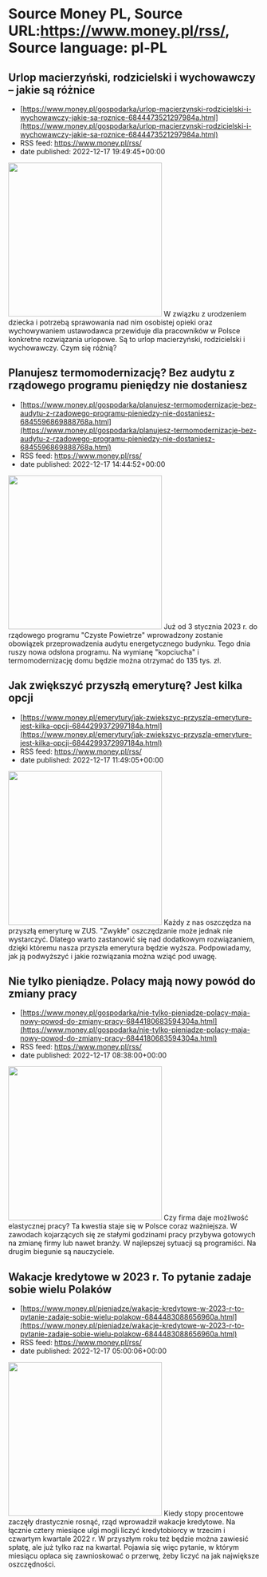 # Source Money PL, Source URL:https://www.money.pl/rss/, Source language: pl-PL

## Urlop macierzyński, rodzicielski i wychowawczy – jakie są różnice
 - [https://www.money.pl/gospodarka/urlop-macierzynski-rodzicielski-i-wychowawczy-jakie-sa-roznice-6844473521297984a.html](https://www.money.pl/gospodarka/urlop-macierzynski-rodzicielski-i-wychowawczy-jakie-sa-roznice-6844473521297984a.html)
 - RSS feed: https://www.money.pl/rss/
 - date published: 2022-12-17 19:49:45+00:00

<img src="https://i.wpimg.pl/308x/filerepo.grupawp.pl/api/v1/display/embed/26223ecf-a03f-4e4a-8e49-4a304e25f751" width="308" /> W związku z urodzeniem dziecka i potrzebą sprawowania nad nim osobistej opieki oraz wychowywaniem ustawodawca przewiduje dla pracowników w Polsce konkretne rozwiązania urlopowe. Są to urlop macierzyński, rodzicielski i wychowawczy. Czym się różnią?

## Planujesz termomodernizację? Bez audytu z rządowego programu pieniędzy nie dostaniesz
 - [https://www.money.pl/gospodarka/planujesz-termomodernizacje-bez-audytu-z-rzadowego-programu-pieniedzy-nie-dostaniesz-6845596869888768a.html](https://www.money.pl/gospodarka/planujesz-termomodernizacje-bez-audytu-z-rzadowego-programu-pieniedzy-nie-dostaniesz-6845596869888768a.html)
 - RSS feed: https://www.money.pl/rss/
 - date published: 2022-12-17 14:44:52+00:00

<img src="https://i.wpimg.pl/308x/filerepo.grupawp.pl/api/v1/display/embed/4fdcf4ef-d12a-448c-8e9d-dc9178097dc0" width="308" /> Już od 3 stycznia 2023 r. do rządowego programu "Czyste Powietrze" wprowadzony zostanie obowiązek przeprowadzenia audytu energetycznego budynku. Tego dnia ruszy nowa odsłona programu. Na wymianę "kopciucha" i termomodernizację domu będzie można otrzymać do 135 tys. zł.

## Jak zwiększyć przyszłą emeryturę? Jest kilka opcji
 - [https://www.money.pl/emerytury/jak-zwiekszyc-przyszla-emeryture-jest-kilka-opcji-6844299372997184a.html](https://www.money.pl/emerytury/jak-zwiekszyc-przyszla-emeryture-jest-kilka-opcji-6844299372997184a.html)
 - RSS feed: https://www.money.pl/rss/
 - date published: 2022-12-17 11:49:05+00:00

<img src="https://i.wpimg.pl/308x/filerepo.grupawp.pl/api/v1/display/embed/fcdc668c-5eea-4057-9427-2f27bdfae2bb" width="308" /> Każdy z nas oszczędza na przyszłą emeryturę w ZUS. "Zwykłe" oszczędzanie może jednak nie wystarczyć. Dlatego warto zastanowić się nad dodatkowym rozwiązaniem, dzięki któremu nasza przyszła emerytura będzie wyższa. Podpowiadamy, jak ją podwyższyć i jakie rozwiązania można wziąć pod uwagę.

## Nie tylko pieniądze. Polacy mają nowy powód do zmiany pracy
 - [https://www.money.pl/gospodarka/nie-tylko-pieniadze-polacy-maja-nowy-powod-do-zmiany-pracy-6844180683594304a.html](https://www.money.pl/gospodarka/nie-tylko-pieniadze-polacy-maja-nowy-powod-do-zmiany-pracy-6844180683594304a.html)
 - RSS feed: https://www.money.pl/rss/
 - date published: 2022-12-17 08:38:00+00:00

<img src="https://i.wpimg.pl/308x/filerepo.grupawp.pl/api/v1/display/embed/0be6d8e8-0229-44b0-8c05-8e74ba3289b5" width="308" /> Czy firma daje możliwość elastycznej pracy? Ta kwestia staje się w Polsce coraz ważniejsza. W zawodach kojarzących się ze stałymi godzinami pracy przybywa gotowych na zmianę firmy lub nawet branży. W najlepszej sytuacji są programiści. Na drugim biegunie są nauczyciele.

## Wakacje kredytowe w 2023 r. To pytanie zadaje sobie wielu Polaków
 - [https://www.money.pl/pieniadze/wakacje-kredytowe-w-2023-r-to-pytanie-zadaje-sobie-wielu-polakow-6844483088656960a.html](https://www.money.pl/pieniadze/wakacje-kredytowe-w-2023-r-to-pytanie-zadaje-sobie-wielu-polakow-6844483088656960a.html)
 - RSS feed: https://www.money.pl/rss/
 - date published: 2022-12-17 05:00:06+00:00

<img src="https://i.wpimg.pl/308x/filerepo.grupawp.pl/api/v1/display/embed/90167999-8bcb-4b8b-a158-05aef8876875" width="308" /> Kiedy stopy procentowe zaczęły drastycznie rosnąć, rząd wprowadził wakacje kredytowe. Na łącznie cztery miesiące ulgi mogli liczyć kredytobiorcy w trzecim i czwartym kwartale 2022 r. W przyszłym roku też będzie można zawiesić spłatę, ale już tylko raz na kwartał. Pojawia się więc pytanie, w którym miesiącu opłaca się zawnioskować o przerwę, żeby liczyć na jak największe oszczędności.
